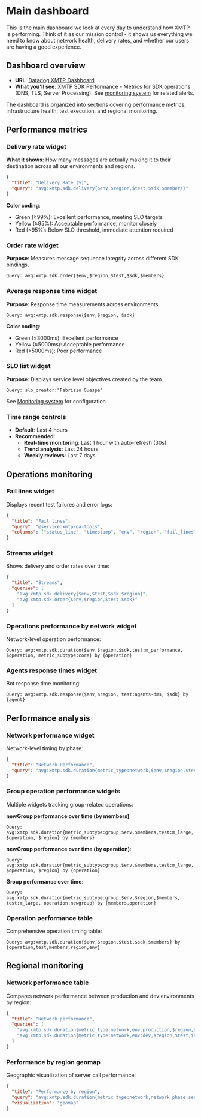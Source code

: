# Main dashboard

This is the main dashboard we look at every day to understand how XMTP is performing. Think of it as our mission control - it shows us everything we need to know about network health, delivery rates, and whether our users are having a good experience.

## Dashboard overview

- **URL**: [Datadog XMTP Dashboard](https://app.datadoghq.com/dashboard/your-dashboard-id)
- **What you'll see**: XMTP SDK Performance - Metrics for SDK operations (DNS, TLS, Server Processing). See [monitoring system](./monitoring.md#monitoring-system) for related alerts.

The dashboard is organized into sections covering performance metrics, infrastructure health, test execution, and regional monitoring.

## Performance metrics

### Delivery rate widget

**What it shows**: How many messages are actually making it to their destination across all our environments and regions.

```json
{
  "title": "Delivery Rate (%)",
  "query": "avg:xmtp.sdk.delivery{$env,$region,$test,$sdk,$members}"
}
```

**Color coding**:

- Green (≥99%): Excellent performance, meeting SLO targets
- Yellow (≥95%): Acceptable performance, monitor closely
- Red (<95%): Below SLO threshold, immediate attention required

### Order rate widget

**Purpose**: Measures message sequence integrity across different SDK bindings.

```
Query: avg:xmtp.sdk.order{$env,$region,$test,$sdk,$members}
```

### Average response time widget

**Purpose**: Response time measurements across environments.

```
Query: avg:xmtp.sdk.response{$env,$region, $sdk}
```

**Color coding**:

- Green (≤3000ms): Excellent performance
- Yellow (≤5000ms): Acceptable performance
- Red (>5000ms): Poor performance

### SLO list widget

**Purpose**: Displays service level objectives created by the team.

```
Query: slo_creator:"Fabrizio Guespe"
```

See [Monitoring system](./monitoring.md) for configuration.

### Time range controls

- **Default**: Last 4 hours
- **Recommended**:
  - **Real-time monitoring**: Last 1 hour with auto-refresh (30s)
  - **Trend analysis**: Last 24 hours
  - **Weekly reviews**: Last 7 days

## Operations monitoring

### Fail lines widget

Displays recent test failures and error logs:

```json
{
  "title": "Fail lines",
  "query": "@service:xmtp-qa-tools",
  "columns": ["status_line", "timestamp", "env", "region", "fail_lines", "test"]
}
```

### Streams widget

Shows delivery and order rates over time:

```json
{
  "title": "Streams",
  "queries": [
    "avg:xmtp.sdk.delivery{$env,$test,$sdk,$region}",
    "avg:xmtp.sdk.order{$env,$region,$test,$sdk}"
  ]
}
```

### Operations performance by network widget

Network-level operation performance:

```
Query: avg:xmtp.sdk.duration{$env,$region,$sdk,test:m_performance, $operation, metric_subtype:core} by {operation}
```

### Agents response times widget

Bot response time monitoring:

```
Query: avg:xmtp.sdk.response{$env,$region, test:agents-dms, $sdk} by {agent}
```

## Performance analysis

### Network performance widget

Network-level timing by phase:

```json
{
  "title": "Network Performance",
  "query": "avg:xmtp.sdk.duration{metric_type:network,$env,$region,$test,$sdk,$members} by {network_phase}"
}
```

### Group operation performance widgets

Multiple widgets tracking group-related operations:

**newGroup performance over time (by members)**:

```
Query: avg:xmtp.sdk.duration{metric_subtype:group,$env,$members,test:m_large, $operation, $region} by {members}
```

**newGroup performance over time (by operation)**:

```
Query: avg:xmtp.sdk.duration{metric_subtype:group,$env,$members,test:m_large, $operation, $region} by {operation}
```

**Group performance over time**:

```
Query: avg:xmtp.sdk.duration{metric_subtype:group,$env,$region,$members, test:m_large, operation:newgroup} by {members,operation}
```

### Operation performance table

Comprehensive operation timing table:

```
Query: avg:xmtp.sdk.duration{$env,$region,$test,$sdk,$members} by {operation,test,members,region,env}
```

## Regional monitoring

### Network performance table

Compares network performance between production and dev environments by region:

```json
{
  "title": "Network performance",
  "queries": [
    "avg:xmtp.sdk.duration{metric_type:network,env:production,$region,$test,$sdk,$members} by {region,network_phase}",
    "avg:xmtp.sdk.duration{metric_type:network,env:dev,$region,$test,$sdk,$members} by {region,network_phase}"
  ]
}
```

### Performance by region geomap

Geographic visualization of server call performance:

```json
{
  "title": "Performance by region",
  "query": "avg:xmtp.sdk.duration{metric_type:network,network_phase:server_call, $sdk, $env} by {country_iso_code}",
  "visualization": "geomap"
}
```
